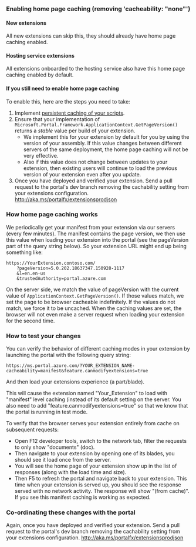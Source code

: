 ### Enabling home page caching (removing 'cacheability: "none"')

#### New extensions

All new extensions can skip this, they should already have home page caching enabled.

#### Hosting service extensions

All extensions onboarded to the hosting service also have this home page caching enabled by default.

#### If you still need to enable home page caching

To enable this, here are the steps you need to take:

1.  Implement [persistent caching of your scripts](portalfx-extension-persistent-caching-of-scripts.md).
1.  Ensure that your implementation of `Microsoft.Portal.Framework.ApplicationContext.GetPageVersion()` returns a *stable* value per build of your extension.
    - We implement this for your extension by default for you by using the version of your assembly.
    If this value changes between different servers of the same deployment, the home page caching will not be very effective.
    - Also if this value does not change between updates to your extension, then existing users will continue to load the previous version of your extension even after you update.
1.  Once you have deployed and verified your extension. Send a pull request to the portal's dev branch removing the cachability setting from your extensions configuration. http://aka.ms/portalfx/extensionsprodjson

### How home page caching works

We periodically get your manifest from your extension via our servers (every few minutes).
The manifest contains the page version, we then use this value when loading your extension into the portal (see the pageVersion part of the query string below).
So your extension URL might end up being something like:

```
https://YourExtension.contoso.com/
    ?pageVersion=5.0.202.18637347.150928-1117
    &l=en.en-us
    &trustedAuthority=portal.azure.com
```

On the server side, we match the value of pageVersion with the current value of `ApplicationContext.GetPageVersion()`.
If those values match, we set the page to be browser cacheable indefinitely.
If the values do not match, we force it to be uncached.
When the caching values are set, the browser will not even make a server request when loading your extension for the second time.

### How to test your changes

You can verify the behavior of different caching modes in your extension by launching the portal with the following query string:

```
https://ms.portal.azure.com/?YOUR_EXTENSION_NAME-cacheability=manifest&feature.canmodifyextensions=true
```

And then load your extensions experience (a part/blade).

This will cause the extension named "Your_Extension" to load with "manifest" level caching (instead of its default setting on the server.
You also need to add "feature.canmodifyextensions=true" so that we know that the portal is running in test mode.  

To verify that the browser serves your extension entirely from cache on subsequent requests:

- Open F12 developer tools, switch to the network tab, filter the requests to only show "documents" (doc).
- Then navigate to your extension by opening one of its blades, you should see it load once from the server.
- You will see the home page of your extension show up in the list of responses (along with the load time and size).
- Then F5 to refresh the portal and navigate back to your extension. This time when your extension is served up, you should see the response served with no network activity. The response will show "(from cache)".  If you see this manifest caching is working as expected.

### Co-ordinating these changes with the portal

Again, once you have deployed and verified your extension. Send a pull request to the portal's dev branch removing the cachability setting from your extensions configuration. http://aka.ms/portalfx/extensionsprodjson

